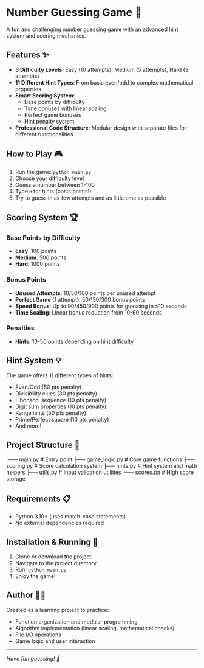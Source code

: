 # Number Guessing Game 🎯

A fun and challenging number guessing game with an advanced hint system and scoring mechanics.

## Features ✨

- **3 Difficulty Levels**: Easy (10 attempts), Medium (5 attempts), Hard (3 attempts)
- **11 Different Hint Types**: From basic even/odd to complex mathematical properties
- **Smart Scoring System**:  
  - Base points by difficulty
  - Time bonuses with linear scaling
  - Perfect game bonuses
  - Hint penalty system
- **Professional Code Structure**: Modular design with separate files for different functionalities

## How to Play 🎮

1. Run the game: `python main.py`
2. Choose your difficulty level
3. Guess a number between 1-100
4. Type `H` for hints (costs points!)
5. Try to guess in as few attempts and as little time as possible

## Scoring System 🏆

### Base Points by Difficulty

- **Easy**: 100 points
- **Medium**: 500 points  
- **Hard**: 1000 points

### Bonus Points

- **Unused Attempts**: 10/50/100 points per unused attempt
- **Perfect Game** (1 attempt): 50/150/300 bonus points
- **Speed Bonus**: Up to 90/450/900 points for guessing in ≤10 seconds
- **Time Scaling**: Linear bonus reduction from 10-60 seconds

### Penalties

- **Hints**: 10-50 points depending on hint difficulty

## Hint System 💡

The game offers 11 different types of hints:

- Even/Odd (50 pts penalty)
- Divisibility clues (30 pts penalty)
- Fibonacci sequence (10 pts penalty)
- Digit sum properties (10 pts penalty)
- Range hints (50 pts penalty)
- Prime/Perfect square (10 pts penalty)
- And more!

## Project Structure 📁

├── main.py           # Entry point
├── game_logic.py     # Core game functions
├── scoring.py        # Score calculation system
├── hints.py          # Hint system and math helpers
├── utils.py          # Input validation utilities
└── scores.txt        # High score storage

## Requirements 📋

- Python 3.10+ (uses match-case statements)
- No external dependencies required

## Installation & Running 🚀

1. Clone or download the project
2. Navigate to the project directory
3. Run: `python main.py`
4. Enjoy the game!

## Author 👨‍💻

Created as a learning project to practice:

- Function organization and modular programming
- Algorithm implementation (linear scaling, mathematical checks)
- File I/O operations
- Game logic and user interaction

---

*Have fun guessing! 🎉*
